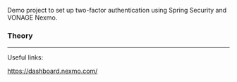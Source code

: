  Demo project to set up two-factor authentication using Spring Security and VONAGE Nexmo.

### Theory

-------
Useful links:

https://dashboard.nexmo.com/

